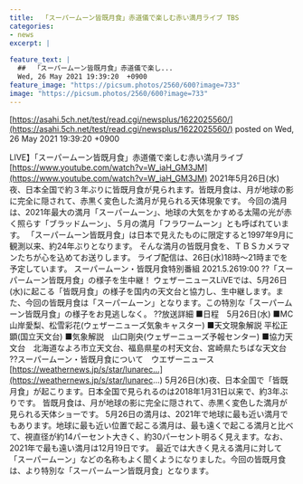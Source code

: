 ```yaml
---
title:  「スーパームーン皆既月食」赤道儀で楽しむ赤い満月ライブ TBS  
categories:
- news
excerpt: |
  
feature_text: |
  ##  「スーパームーン皆既月食」赤道儀で楽し...
  Wed, 26 May 2021 19:39:20  +0900
feature_image: "https://picsum.photos/2560/600?image=733"
image: "https://picsum.photos/2560/600?image=733"
---
```


[https://asahi.5ch.net/test/read.cgi/newsplus/1622025560/](https://asahi.5ch.net/test/read.cgi/newsplus/1622025560/)
posted on Wed, 26 May 2021 19:39:20  +0900

<!--more-->

LIVE】「スーパームーン皆既月食」赤道儀で楽しむ赤い満月ライブ [https://www.youtube.com/watch?v=W_iaH_GM3JM](https://www.youtube.com/watch?v=W_iaH_GM3JM) 2021年5月26日(水)夜、日本全国で約３年ぶりに皆既月食が見られます。皆既月食は、月が地球の影に完全に隠されて、赤黒く変色した満月が見られる天体現象です。 今回の満月は、2021年最大の満月「スーパームーン」、地球の大気をかすめる太陽の光が赤く照らす「ブラッドムーン」、５月の満月「フラワームーン」とも呼ばれています。 「スーパームーン皆既月食」は日本で見えたものに限定すると1997年9月に観測以来、約24年ぶりとなります。 そんな満月の皆既月食を、ＴＢＳカメラマンたちが心を込めてお送りします。 ライブ配信は、26日(水)18時〜21時までを予定しています。 スーパームーン・皆既月食特別番組 2021.5.2619:00 ??「スーパームーン皆既月食」の様子を生中継！ ウェザーニュースLiVEでは、5月26日(水)に起こる「皆既月食」の様子を国内の天文台と協力し、生中継します。また、今回の皆既月食は「スーパームーン」となります。この特別な「スーパームーン皆既月食」の様子をお見逃しなく。 ??放送詳細 ■日程　5月26日(水) ■MC　山岸愛梨、松雪彩花(ウェザーニューズ気象キャスター) ■天文現象解説 平松正顕(国立天文台) ■気象解説　山口剛央(ウェザーニューズ予報センター) ■協力天文台　北海道なよろ市立天文台、福島県星の村天文台、宮崎県たちばな天文台 ??スーパームーン・皆既月食について　ウエザーニュース [https://weathernews.jp/s/star/lunarec...](https://weathernews.jp/s/star/lunarec...) 5月26日(水)夜、日本全国で「皆既月食」が起こります。日本全国で見られるのは2018年1月31日以来で、約3年ぶりです。 皆既月食は、月が地球の影に完全に隠されて、赤黒く変色した満月が見られる天体ショーです。 5月26日の満月は、2021年で地球に最も近い満月でもあります。地球に最も近い位置で起こる満月は、最も遠くで起こる満月と比べて、視直径が約14パーセント大きく、約30パーセント明るく見えます。なお、2021年で最も遠い満月は12月19日です。 最近では大きく見える満月に対して「スーパームーン」などの名称もよく聞くようになりました。今回の皆既月食は、より特別な「スーパームーン皆既月食」となります。
